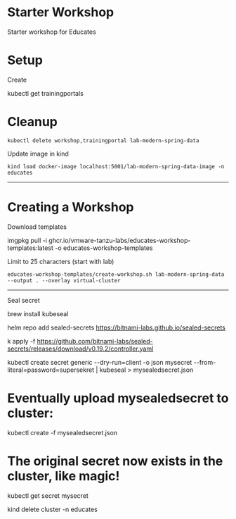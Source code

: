 Starter Workshop
================

Starter workshop for Educates

# Setup


Create

kubectl get trainingportals


# Cleanup


```shell
kubectl delete workshop,trainingportal lab-modern-spring-data

```


Update image in kind


```shell
kind load docker-image localhost:5001/lab-modern-spring-data-image -n educates
```

---------------------

# Creating a Workshop


Download templates

imgpkg pull -i ghcr.io/vmware-tanzu-labs/educates-workshop-templates:latest -o educates-workshop-templates

Limit to 25 characters (start with lab)

```shell
educates-workshop-templates/create-workshop.sh lab-modern-spring-data --output . --overlay virtual-cluster
```
-------------------


Seal secret

brew install kubeseal

helm repo add sealed-secrets https://bitnami-labs.github.io/sealed-secrets

k apply -f https://github.com/bitnami-labs/sealed-secrets/releases/download/v0.19.2/controller.yaml

kubectl create secret generic --dry-run=client -o json mysecret  --from-literal=password=supersekret |  kubeseal > mysealedsecret.json

# Eventually upload mysealedsecret to cluster:
kubectl create -f mysealedsecret.json

# The original secret now exists in the cluster, like magic!
kubectl get secret mysecret


kind delete cluster -n educates